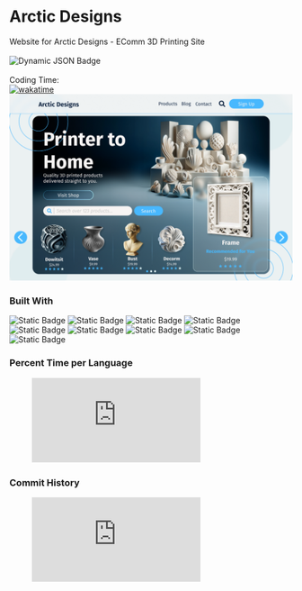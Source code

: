 # Arctic Designs
Website for Arctic Designs - EComm 3D Printing Site\
\
![Dynamic JSON Badge](https://img.shields.io/badge/dynamic/json?url=https%3A%2F%2Fraw.githubusercontent.com%2FDevArtech%2Farcticdesigns%2Fmain%2Fserver%2Fstats.json&query=%24.time_spent&suffix=%20hours&style=flat-square&label=Total%20Time%20Spent)\
\
Coding Time:\
[![wakatime](https://wakatime.com/badge/user/018c7a08-7532-4661-9881-1eb8ff884fb5/project/018ca4bd-735e-4f9b-8255-16a1b24f2f95.svg?style=flat-square)](https://wakatime.com/badge/user/018c7a08-7532-4661-9881-1eb8ff884fb5/project/018ca4bd-735e-4f9b-8255-16a1b24f2f95)\
![Figma Mockup](https://raw.githubusercontent.com/DevArtech/arcticdesigns/main/public/figma-mockup.png)
### Built With
![Static Badge](https://img.shields.io/badge/React-%2361DAFB?style=flat-square&logo=react&logoColor=%23000000)
![Static Badge](https://img.shields.io/badge/Next.js-%23000000?style=flat-square&logo=nextdotjs&logoColor=%23FFFFFF)
![Static Badge](https://img.shields.io/badge/TypeScript-%233178C6?style=flat-square&logo=typescript&logoColor=%23FFFFFF)
![Static Badge](https://img.shields.io/badge/Figma-%23F24E1E?style=flat-square&logo=figma&logoColor=%23ffffff)
![Static Badge](https://img.shields.io/badge/Python-%233776AB?style=flat-square&logo=python&logoColor=%23FFFFFF)
![Static Badge](https://img.shields.io/badge/Flask-%23000000?style=flat-square&logo=flask&logoColor=%23FFFFFF)
![Static Badge](https://img.shields.io/badge/MongoDB-%2347A248?style=flat-square&logo=mongodb&logoColor=%23FFFFFF)
![Static Badge](https://img.shields.io/badge/Amazon%20AWS-%23232F3E?style=flat-square&logo=amazonaws)
![Static Badge](https://img.shields.io/badge/Docker-%232496ED?style=flat-square&logo=docker&logoColor=%23ffffff)

<!-- WakaTime Embedded Figures -->
### Percent Time per Language
<figure><embed src="https://wakatime.com/share/@018c7a08-7532-4661-9881-1eb8ff884fb5/806b942a-758d-4c48-bdf4-f64983faa167.svg"></embed></figure>

### Commit History
<figure><embed src="https://wakatime.com/share/@018c7a08-7532-4661-9881-1eb8ff884fb5/159d4a0f-71c1-408b-aa01-6c69bc6faed5.svg"></embed></figure>


